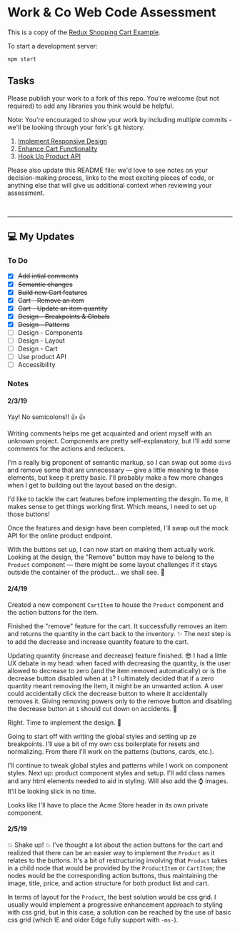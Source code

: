 # Work & Co Web Code Assessment

This is a copy of the [Redux Shopping Cart Example](https://github.com/reactjs/redux/tree/master/examples/shopping-cart).

To start a development server:

```
npm start
```

## Tasks

Please publish your work to a fork of this repo. You're welcome (but not required) to add any libraries you think would be helpful.

Note: You're encouraged to show your work by including multiple commits - we'll be looking through your fork's git history.

1. [Implement Responsive Design](/tasks/01-responsive-design.md)
2. [Enhance Cart Functionality](/tasks/02-cart-enhancements.md)
3. [Hook Up Product API](/tasks/03-product-api.md)

Please also update this README file: we'd love to see notes on your decision-making process, links to the most exciting pieces of code, or anything else that will give us additional context when reviewing your assessment.

<br>

---

## :computer: My Updates

### To Do

- [x] <s>Add intial comments</s>
- [x] <s>Semantic changes</s>
- [x] <s>Build new Cart features</s>
- [x] <s>Cart - Remove an item</s>
- [x] <s>Cart - Update an item quantity</s>
- [x] <s>Design - Breakpoints & Globals</s>
- [x] <s>Design - Patterns</s>
- [ ] Design - Components
- [ ] Design - Layout
- [ ] Design - Cart
- [ ] Use product API
- [ ] Accessibility

### Notes

#### 2/3/19

Yay! No semicolons!! :thumbsup: :thumbsup:

Writing comments helps me get acquainted and orient myself with an unknown project. Components are pretty self-explanatory, but I'll add some comments for the actions and reducers.

I'm a really big proponent of semantic markup, so I can swap out some `div`s and remove some that are unnecessary &mdash; give a little meaning to these elements, but keep it pretty basic. I'll probably make a few more changes when I get to building out the layout based on the design.

I'd like to tackle the cart features before implementing the desgin. To me, it makes sense to get things working first. Which means, I need to set up those buttons!

Once the features and design have been completed, I'll swap out the mock API for the online product endpoint.

With the buttons set up, I can now start on making them actually work. Looking at the design, the "Remove" button may have to belong to the `Product` component &mdash; there might be some layout challenges if it stays outside the container of the product... we shall see. 🤔

#### 2/4/19

Created a new component `CartItem` to house the `Product` component and the action buttons for the item.

Finished the "remove" feature for the cart. It successfully removes an item and returns the quantity in the cart back to the inventory. :sparkles: The next step is to add the decrease and increase quantity feature to the cart.

Updating quantity (increase and decrease) feature finished. :sunglasses: I had a little UX debate in my head: when faced with decreasing the quantity, is the user allowed to decrease to zero (and the item removed automatically) or is the decrease button disabled when at `1`? I ultimately decided that if a zero quantity meant removing the item, it might be an unwanted action. A user could accidentally click the decrease button to where it accidentally removes it. Giving removing powers only to the remove button and disabling the decrease button at `1` should cut down on accidents. :punch:

Right. Time to implement the design. :raised_hands:

Going to start off with writing the global styles and setting up ze breakpoints. I'll use a bit of my own css boilerplate for resets and normalizing. From there I'll work on the patterns (buttons, cards, etc.).

I'll continue to tweak global styles and patterns while I work on component styles. Next up: product component styles and setup. I'll add class names and any html elements needed to aid in styling. Will also add the :watch: images. It'll be looking slick in no time.

Looks like I'll have to place the Acme Store header in its own private component.

#### 2/5/19

:boom: Shake up! :boom: I've thought a lot about the action buttons for the cart and realized that there can be an easier way to implement the `Product` as it relates to the buttons. It's a bit of restructuring involving that `Product` takes in a child node that would be provided by the `ProductItem` or `CartItem`; the nodes would be the corresponding action buttons, thus maintaining the image, title, price, and action structure for both product list and cart.

In terms of layout for the `Product`, the best solution would be css grid. I usually would implement a progressive enhancement approach to styling with css grid, but in this case, a solution can be reached by the use of basic css grid (which IE and older Edge fully support with `-ms-`).
